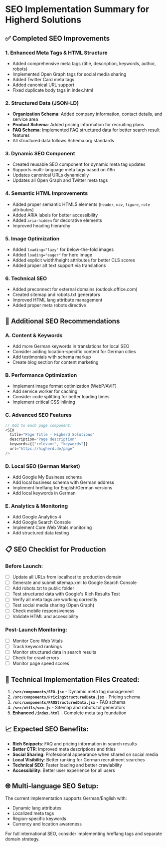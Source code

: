 # SEO Implementation Summary for Higherd Solutions

## ✅ Completed SEO Improvements

### 1. **Enhanced Meta Tags & HTML Structure**

- Added comprehensive meta tags (title, description, keywords, author, robots)
- Implemented Open Graph tags for social media sharing
- Added Twitter Card meta tags
- Added canonical URL support
- Fixed duplicate body tags in index.html

### 2. **Structured Data (JSON-LD)**

- **Organization Schema**: Added company information, contact details, and service area
- **Product Schema**: Added pricing information for recruiting plans
- **FAQ Schema**: Implemented FAQ structured data for better search result features
- All structured data follows Schema.org standards

### 3. **Dynamic SEO Component**

- Created reusable SEO component for dynamic meta tag updates
- Supports multi-language meta tags based on i18n
- Updates canonical URLs dynamically
- Updates all Open Graph and Twitter meta tags

### 4. **Semantic HTML Improvements**

- Added proper semantic HTML5 elements (`header`, `nav`, `figure`, `role` attributes)
- Added ARIA labels for better accessibility
- Added `aria-hidden` for decorative elements
- Improved heading hierarchy

### 5. **Image Optimization**

- Added `loading="lazy"` for below-the-fold images
- Added `loading="eager"` for hero image
- Added explicit width/height attributes for better CLS scores
- Added proper alt text support via translations

### 6. **Technical SEO**

- Added preconnect for external domains (outlook.office.com)
- Created sitemap and robots.txt generators
- Improved HTML lang attribute management
- Added proper meta robots directive

## 🚀 Additional SEO Recommendations

### A. **Content & Keywords**

- Add more German keywords in translations for local SEO
- Consider adding location-specific content for German cities
- Add testimonials with schema markup
- Create blog section for content marketing

### B. **Performance Optimization**

- Implement image format optimization (WebP/AVIF)
- Add service worker for caching
- Consider code splitting for better loading times
- Implement critical CSS inlining

### C. **Advanced SEO Features**

```javascript
// Add to each page component:
<SEO
  title="Page Title - Higherd Solutions"
  description="Page description"
  keywords={["relevant", "keywords"]}
  url="https://higherd.de/page"
/>
```

### D. **Local SEO (German Market)**

- Add Google My Business schema
- Add local business schema with German address
- Implement hreflang for English/German versions
- Add local keywords in German

### E. **Analytics & Monitoring**

- Add Google Analytics 4
- Add Google Search Console
- Implement Core Web Vitals monitoring
- Add structured data testing

## 📋 SEO Checklist for Production

### Before Launch:

- [ ] Update all URLs from localhost to production domain
- [ ] Generate and submit sitemap.xml to Google Search Console
- [ ] Add robots.txt to public folder
- [ ] Test structured data with Google's Rich Results Test
- [ ] Verify all meta tags are working correctly
- [ ] Test social media sharing (Open Graph)
- [ ] Check mobile responsiveness
- [ ] Validate HTML and accessibility

### Post-Launch Monitoring:

- [ ] Monitor Core Web Vitals
- [ ] Track keyword rankings
- [ ] Monitor structured data in search results
- [ ] Check for crawl errors
- [ ] Monitor page speed scores

## 🔧 Technical Implementation Files Created:

1. **`/src/components/SEO.jsx`** - Dynamic meta tag management
2. **`/src/components/PricingStructuredData.jsx`** - Pricing schema
3. **`/src/components/FAQStructuredData.jsx`** - FAQ schema
4. **`/src/utils/seo.js`** - Sitemap and robots.txt generators
5. **Enhanced `/index.html`** - Complete meta tag foundation

## 📈 Expected SEO Benefits:

- **Rich Snippets**: FAQ and pricing information in search results
- **Better CTR**: Improved meta descriptions and titles
- **Social Sharing**: Professional appearance when shared on social media
- **Local Visibility**: Better ranking for German recruitment searches
- **Technical SEO**: Faster loading and better crawlability
- **Accessibility**: Better user experience for all users

## 🌐 Multi-language SEO Setup:

The current implementation supports German/English with:

- Dynamic lang attributes
- Localized meta tags
- Region-specific keywords
- Currency and location awareness

For full international SEO, consider implementing hreflang tags and separate domain strategy.
